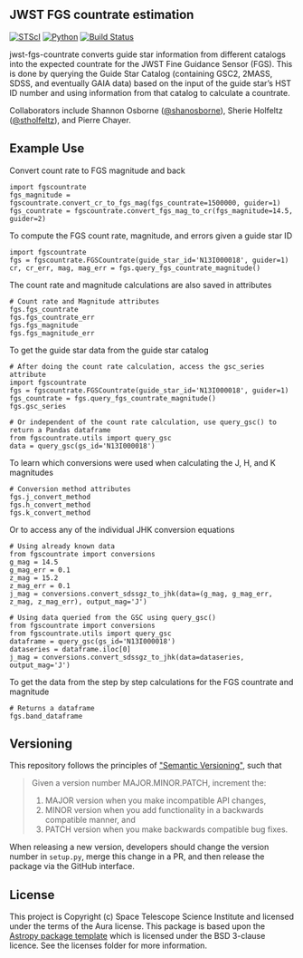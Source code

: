 JWST FGS countrate estimation
-----------------------------

[![STScI](https://img.shields.io/badge/powered%20by-STScI-blue.svg?colorA=707170&colorB=3e8ddd&style=flat)](http://www.stsci.edu)
[![Python](https://img.shields.io/badge/Python-3.6%20%7C%203.7%20%7C%203.8-blue.svg)](https://www.python.org/)
[![Build Status](https://ssbjenkins.stsci.edu/job/STScI/job/jwst-fgs-countrate/job/master/badge/icon)](https://ssbjenkins.stsci.edu/job/STScI/job/jwst-fgs-countrate/job/master/)


jwst-fgs-countrate converts guide star information from different catalogs into the expected countrate for the JWST Fine Guidance Sensor (FGS). This is done by querying the Guide Star Catalog (containing GSC2, 2MASS, SDSS, and eventually GAIA data) based on the input of the guide star’s HST ID number and using information from that catalog to calculate a countrate.

Collaborators include Shannon Osborne ([@shanosborne](https://github.com/shanosborne)), Sherie Holfeltz ([@stholfeltz](https://github.com/stholfeltz)), and Pierre Chayer.


Example Use
-----------
Convert count rate to FGS magnitude and back
```
import fgscountrate
fgs_magnitude = fgscountrate.convert_cr_to_fgs_mag(fgs_countrate=1500000, guider=1)
fgs_countrate = fgscountrate.convert_fgs_mag_to_cr(fgs_magnitude=14.5, guider=2)
```

To compute the FGS count rate, magnitude, and errors given a guide star ID
```
import fgscountrate
fgs = fgscountrate.FGSCountrate(guide_star_id='N13I000018', guider=1)
cr, cr_err, mag, mag_err = fgs.query_fgs_countrate_magnitude()
```

The count rate and magnitude calculations are also saved in attributes
```
# Count rate and Magnitude attributes
fgs.fgs_countrate
fgs.fgs_countrate_err
fgs.fgs_magnitude
fgs.fgs_magnitude_err
```

To get the guide star data from the guide star catalog
```
# After doing the count rate calculation, access the gsc_series attribute
import fgscountrate
fgs = fgscountrate.FGSCountrate(guide_star_id='N13I000018', guider=1)
fgs_countrate = fgs.query_fgs_countrate_magnitude()
fgs.gsc_series

# Or independent of the count rate calculation, use query_gsc() to return a Pandas dataframe
from fgscountrate.utils import query_gsc
data = query_gsc(gs_id='N13I000018')
```

To learn which conversions were used when calculating the J, H, and K magnitudes
```
# Conversion method attributes
fgs.j_convert_method
fgs.h_convert_method
fgs.k_convert_method
```

Or to access any of the individual JHK conversion equations
```
# Using already known data
from fgscountrate import conversions
g_mag = 14.5
g_mag_err = 0.1
z_mag = 15.2
z_mag_err = 0.1
j_mag = conversions.convert_sdssgz_to_jhk(data=(g_mag, g_mag_err, z_mag, z_mag_err), output_mag='J')

# Using data queried from the GSC using query_gsc()
from fgscountrate import conversions
from fgscountrate.utils import query_gsc
dataframe = query_gsc(gs_id='N13I000018')
dataseries = dataframe.iloc[0]
j_mag = conversions.convert_sdssgz_to_jhk(data=dataseries, output_mag='J')
```

To get the data from the step by step calculations for the FGS countrate and magnitude
```
# Returns a dataframe
fgs.band_dataframe
```

Versioning
----------
This repository follows the principles of ["Semantic Versioning"](https://semver.org/), such that

> Given a version number MAJOR.MINOR.PATCH, increment the:
> 1. MAJOR version when you make incompatible API changes,
> 2. MINOR version when you add functionality in a backwards compatible manner, and
> 3. PATCH version when you make backwards compatible bug fixes.

When releasing a new version, developers should change the version number in `setup.py`, merge this change in a PR, and then release the package via the GitHub interface.

License
-------

This project is Copyright (c) Space Telescope Science Institute and licensed under
the terms of the Aura license. This package is based upon
the [Astropy package template](https://github.com/astropy/package-template)
which is licensed under the BSD 3-clause licence. See the licenses folder for
more information.
